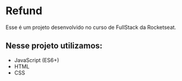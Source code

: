 # Refund

Esse é um projeto desenvolvido no curso de FullStack da Rocketseat.  
  
  
## Nesse projeto utilizamos:
 - JavaScript (ES6+)
 - HTML
 - CSS
